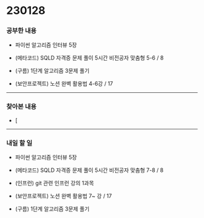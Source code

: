 # 230128

### 공부한 내용

- 파이썬 알고리즘 인터뷰 5장

- (메타코드) SQLD 자격증 문제 풀이 5시간 비전공자 맞춤형 5-6 / 8

- (구름) 1단계 알고리즘 3문제 풀기

- (보안프로젝트) 노션 완벽 활용법 4-6강 / 17

---

### 찾아본 내용

- [

---

### 내일 할 일

- 파이썬 알고리즘 인터뷰 5장

- (메타코드) SQLD 자격증 문제 풀이 5시간 비전공자 맞춤형 7-8 / 8

- (인프런) git 관련 인프런 강의 1과목

- (보안프로젝트) 노션 완벽 활용법 7~ 강 / 17

- (구름) 1단계 알고리즘 3문제 풀기
